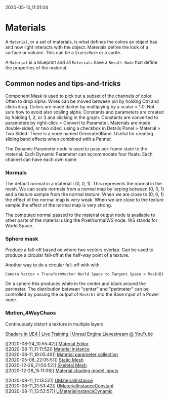 2020-05-10_11:01:04

# Materials

A `Material`, or a set of materials, is what defines the colors an object has and how light interacts with the object.
Materials define the look of a surface or volume.
This can be a `StaticMesh` or a sprite.

A `Material` is a blueprint and all `Materials` have a `Result Node` that define the properties of the material.

## Common nodes and tips-and-tricks

Component Mask is used to pick out a subset of the channels of color. Often to drop alpha.
Wires can be moved between pin by holding Ctrl and click+drag.
Colors are made darker by multiplying by a scalar < 1.0. Not sure how to avoid also scaling alpha.
Constants and parameters are created by holding 1, 2, or 3 and clicking in the graph.
Constants are converted to parameters by right-click > Convert to Parameter.
Materials are made double-sided, or two sided, using a checkbox in Details Panel > Material > Two Sided.
There is a node named GeneratedBand. Useful for creating sliding band effects when combined with a Panner.

The Dynamic Parameter node is used to pass per-frame state to the material.
Each Dynamic Parameter can accommodate four floats.
Each channel can have each own name.

### Normals

The default normal in a material i (0, 0, 1).
This represents the normal in the mesh.
We can scale normals from a normal map by lerping between (0, 0, 1) and a texture sample from the normal texture.
When we are close to (0, 0, 1) the effect of the normal map is very weak.
When we are close to the texture sample the effect of the normal map is very strong.

The computed normal passed to the material output node is available to other parts of the material using the PixelNormalWS node.
WS stands for World Space.

### Sphere mask

Produce a fall-off based on where two vectors overlap.
Can be used to produce a circular fall-off at the half-way point of a texture.

Another way to do a circular fall-off with with
```
Camera Vector > TransformVector World Space to Tangent Space > Mask(B)
```
On a sphere this produces white in the center and black around the perimeter.
The distribution between "center" and "perimeter" can be controlled by passing the output of `Mask(b)` into the Base input of a Power node.

### Motion_4WayChaos

Continuously distort a texture in multiple layers.

[Shaders in UE4 | Live Training | Unreal Engine Lievestream @ YouTube](https://www.youtube.com/watch?v=mig6EF17mR8)


[[2020-08-24_10:55:42]] [Material Editor](./Material%20Editor.md)  
[[2020-08-11_11:11:52]] [Material instance](./Material%20instance.md)  
[[2020-08-11_19:05:49]] [Material parameter collection](./Material%20parameter%20collection.md)  
[[2020-05-08_22:05:51]] [Static Mesh](./Static%20Mesh.md)  
[[2020-12-26_21:50:52]] [Skeletal Mesh](./Skeletal%20Mesh.md)  
[[2020-12-28_15:11:08]] [Material shading model inputs](./Material%20shading%20model%20inputs.md)  

[[2020-08-11_11:13:52]] [UMaterialInstance](./UMaterialInstance.md)  
[[2020-08-11_13:53:42]] [UMaterialInstanceConstant](./UMaterialInstanceConstant.md)  
[[2020-08-11_13:53:57]] [UMaterialInstanceDynamic](./UMaterialInstanceDynamic.md)  
